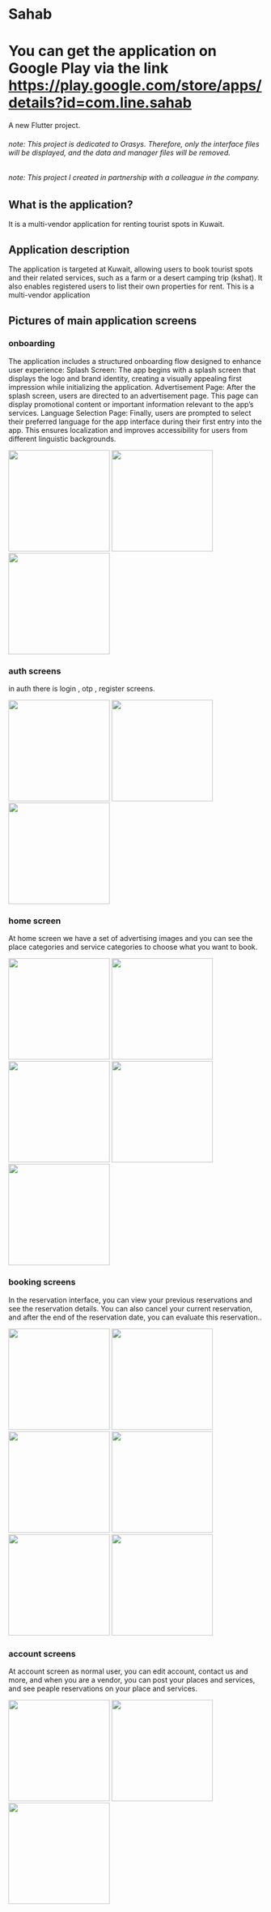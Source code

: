 # Sahab

# You can get the application on Google Play via the link https://play.google.com/store/apps/details?id=com.line.sahab

A new Flutter project.
###### note: This project is dedicated to Orasys. Therefore, only the interface files will be displayed, and the data and manager files will be removed.

###### note: This project I created in partnership with a colleague in the company.



## What is the application?
It is a multi-vendor application for renting tourist spots in Kuwait.

## Application description
The application is targeted at Kuwait, allowing users to book tourist spots and their related services, such as a farm or a desert camping trip (kshat). It also enables registered users to list their own properties for rent. This is a multi-vendor application

## Pictures of main application screens

### onboarding

The application includes a structured onboarding flow designed to enhance user experience:
Splash Screen: The app begins with a splash screen that displays the logo and brand identity, creating a visually appealing first impression while initializing the application.
Advertisement Page: After the splash screen, users are directed to an advertisement page. This page can display promotional content or important information relevant to the app’s services.
Language Selection Page: Finally, users are prompted to select their preferred language for the app interface during their first entry into the app. This ensures localization and improves accessibility for users from different linguistic backgrounds.

<div>
  <img src = "https://github.com/abdsfw/sahab/blob/main/assets/photo/slpash.jpg" , width = 200>
  <img src = "https://github.com/abdsfw/sahab/blob/main/assets/photo/onboarding1.jpg" , width = 200>
  <img src = "https://github.com/abdsfw/sahab/blob/main/assets/photo/onboaring2.jpg" , width = 200>
</div> 

### auth screens

in auth there is login , otp , register screens.

<div>
  <img src = "https://github.com/abdsfw/sahab/blob/main/assets/photo/login.jpg" , width = 200>
  <img src = "https://github.com/abdsfw/sahab/blob/main/assets/photo/otp.png" , width = 200>
  <img src = "https://github.com/abdsfw/sahab/blob/main/assets/photo/register.png" , width = 200>
</div> 

### home screen

At home screen we have a set of advertising images and you can see the place categories and service categories to choose what you want to book.

<div>
  <img src = "https://github.com/abdsfw/sahab/blob/main/assets/photo/home.jpg" , width = 200>
  <img src = "https://github.com/abdsfw/sahab/blob/main/assets/photo/place_categories.jpg" , width = 200>
  <img src = "https://github.com/abdsfw/sahab/blob/main/assets/photo/place_items.jpg" , width = 200>
  <img src = "https://github.com/abdsfw/sahab/blob/main/assets/photo/service_category.jpg" , width = 200>
  <img src = "https://github.com/abdsfw/sahab/blob/main/assets/photo/service_item.jpg" , width = 200>
</div> 

### booking screens

In the reservation interface, you can view your previous reservations and see the reservation details. You can also cancel your current reservation, and after the end of the reservation date, you can evaluate this reservation..

<div>
  <img src = "https://github.com/abdsfw/sahab/blob/main/assets/photo/booking.png" , width = 200>
  <img src = "https://github.com/abdsfw/sahab/blob/main/assets/photo/booking_details1.png" , width = 200>
  <img src = "https://github.com/abdsfw/sahab/blob/main/assets/photo/booking_details2.png" , width = 200>
  <img src = "https://github.com/abdsfw/sahab/blob/main/assets/photo/booking_details3.png" , width = 200>
  <img src = "https://github.com/abdsfw/sahab/blob/main/assets/photo/rate_screen.png" , width = 200>
  <img src = "https://github.com/abdsfw/sahab/blob/main/assets/photo/booking_details4.png" , width = 200>
</div> 

### account screens

At account screen as normal user, you can edit account, contact us and more, and when you are a vendor, you can post your places and services, and see peaple reservations on your place and services.

<div>
  <img src = "https://github.com/abdsfw/sahab/blob/main/assets/photo/guest_account.jpg" , width = 200>
  <img src = "https://github.com/abdsfw/sahab/blob/main/assets/photo/vendor_account.png" , width = 200>
  <img src = "https://github.com/abdsfw/sahab/blob/main/assets/photo/vendor_account.png" , width = 200>
</div> 





